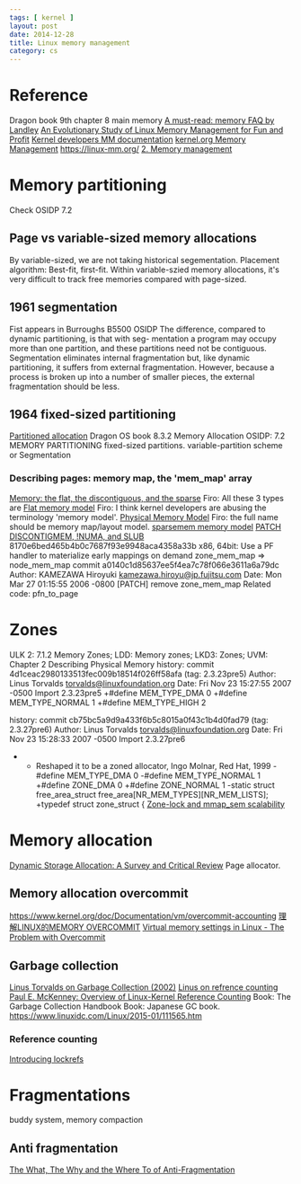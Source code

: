 ```yaml
---
tags: [ kernel ]
layout: post
date: 2014-12-28
title: Linux memory management
category: cs
---
```


# Reference
Dragon book 9th chapter 8 main memory
[A must-read: memory FAQ by Landley](https://landley.net/writing/memory-faq.txt)
[An Evolutionary Study of Linux Memory Management for Fun and Profit](https://www.usenix.org/system/files/conference/atc16/atc16_paper-huang.pdf)
[Kernel developers MM documentation](https://www.kernel.org/doc/html/v4.18/vm/index.html)
[kernel.org Memory Management](https://www.kernel.org/doc/html/latest/admin-guide/mm/index.html)
https://linux-mm.org/
[2. Memory management](http://bitsavers.trailing-edge.com/pdf/sun/sunos/1.1/800-1108-01E_System_Interface_Manual_for_the_Sun_Workstation_Jan84.pdf)

# Memory partitioning
Check OSIDP 7.2
## Page vs variable-sized memory allocations
By variable-sized, we are not taking historical segementation.
Placement algorithm: Best-fit, first-fit. Within variable-szied memory allocations, it's very difficult to track free memories compared with page-sized.

## 1961 segmentation
Fist appears in Burroughs B5500
OSIDP
The difference, compared to dynamic partitioning, is that with seg-
mentation a program may occupy more than one partition, and these partitions
need not be contiguous. Segmentation eliminates internal fragmentation but, like
dynamic partitioning, it suffers from external fragmentation. However, because a
process is broken up into a number of smaller pieces, the external fragmentation
should be less.

## 1964 fixed-sized partitioning
[Partitioned allocation](https://en.wikipedia.org/wiki/Memory_management_(operating_systems)#Partitioned_allocation)
Dragon OS book 8.3.2 Memory Allocation
OSIDP: 7.2 MEMORY PARTITIONING
fixed-sized partitions.
variable-partition scheme or Segmentation
### Describing pages: memory map, the 'mem_map' array
[Memory: the flat, the discontiguous, and the sparse](https://lwn.net/Articles/789304/)
Firo: All these 3 types are [Flat memory model](https://en.wikipedia.org/wiki/Flat_memory_model)
Firo: I think kernel developers are abusing the terminology 'memory model'. [Physical Memory Model](https://www.kernel.org/doc/html/latest/vm/memory-model.html)
Firo: the full name should be memory map/layout model.
[sparsemem memory model](https://lwn.net/Articles/134804/) [PATCH](https://git.kernel.org/pub/scm/linux/kernel/git/torvalds/linux.git/commit/?id=d41dee369bff3b9dcb6328d4d822926c28cc2594)
[DISCONTIGMEM, !NUMA, and SLUB](https://lwn.net/Articles/439472/)
8170e6bed465b4b0c7687f93e9948aca4358a33b x86, 64bit: Use a PF handler to materialize early mappings on demand
zone_mem_map => node_mem_map
commit a0140c1d85637ee5f4ea7c78f066e3611a6a79dc
Author: KAMEZAWA Hiroyuki <kamezawa.hiroyu@jp.fujitsu.com>
Date:   Mon Mar 27 01:15:55 2006 -0800
    [PATCH] remove zone_mem_map
Related code: pfn_to_page

# Zones
ULK 2: 7.1.2 Memory Zones; LDD: Memory zones; LKD3: Zones; UVM: Chapter 2  Describing Physical Memory
history: commit 4d1ceac2980133513fec009b18514f026ff58afa (tag: 2.3.23pre5)
Author: Linus Torvalds <torvalds@linuxfoundation.org>
Date:   Fri Nov 23 15:27:55 2007 -0500
    Import 2.3.23pre5
+#define MEM_TYPE_DMA           0
+#define MEM_TYPE_NORMAL                1
+#define MEM_TYPE_HIGH          2

history: commit cb75bc5a9d9a433f6b5c8015a0f43c1b4d0fad79 (tag: 2.3.27pre6)
Author: Linus Torvalds <torvalds@linuxfoundation.org>
Date:   Fri Nov 23 15:28:33 2007 -0500
    Import 2.3.27pre6
+ *  Reshaped it to be a zoned allocator, Ingo Molnar, Red Hat, 1999
-#define MEM_TYPE_DMA           0
-#define MEM_TYPE_NORMAL                1
+#define ZONE_DMA               0
+#define ZONE_NORMAL            1
-static struct free_area_struct free_area[NR_MEM_TYPES][NR_MEM_LISTS];
+typedef struct zone_struct {
[Zone-lock and mmap_sem scalability](https://lwn.net/Articles/753269/)

# Memory allocation
[Dynamic Storage Allocation: A Survey and Critical Review](https://compas.cs.stonybrook.edu/~nhonarmand/courses/sp17/cse506/papers/dsa.pdf)
Page allocator.

## Memory allocation overcommit
https://www.kernel.org/doc/Documentation/vm/overcommit-accounting
[理解LINUX的MEMORY OVERCOMMIT](http://linuxperf.com/?p=102)
[Virtual memory settings in Linux - The Problem with Overcommit](http://engineering.pivotal.io/post/virtual_memory_settings_in_linux_-_the_problem_with_overcommit/)

## Garbage collection
[Linus Torvalds on Garbage Collection (2002)](https://news.ycombinator.com/item?id=2473932)
[Linus on refrence counting](https://yarchive.net/comp/linux/reference_counting.html)
[Paul E. McKenney: Overview of Linux-Kernel Reference Counting](http://citeseerx.ist.psu.edu/viewdoc/download?doi=10.1.1.145.3800&rep=rep1&type=pdf)
Book: The Garbage Collection Handbook
Book: Japanese GC book.
https://www.linuxidc.com/Linux/2015-01/111565.htm
### Reference counting
[Introducing lockrefs](https://lwn.net/Articles/565734/)

# Fragmentations
buddy system, memory compaction

## Anti fragmentation
[The What, The Why and the Where To of Anti-Fragmentation](https://www.kernel.org/doc/ols/2006/ols2006v1-pages-369-384.pdf)
